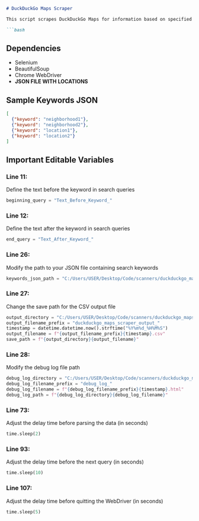 ```markdown
# DuckDuckGo Maps Scraper

This script scrapes DuckDuckGo Maps for information based on specified search queries and saves the results to a CSV file and prints full HTML to a log file.

```bash
```

## Dependencies

- Selenium
- BeautifulSoup
- Chrome WebDriver
- **JSON FILE WITH LOCATIONS**

## Sample Keywords JSON

```json
[
  {"keyword": "neighborhood1"},
  {"keyword": "neighborhood2"},
  {"keyword": "location1"},
  {"keyword": "location2"}
]
```

## Important Editable Variables

### Line 11: 

Define the text before the keyword in search queries
```python
beginning_query = "Text_Before_Keyword_"
```

### Line 12: 

Define the text after the keyword in search queries
```python
end_query = "Text_After_Keyword_"
```

### Line 26:

Modify the path to your JSON file containing search keywords
```python
keywords_json_path = "C:/Users/USER/Desktop/Code/scanners/duckduckgo_maps_scraper/porto_municipalities.json"
```

### Line 27: 

Change the save path for the CSV output file
```python
output_directory = "C:/Users/USER/Desktop/Code/scanners/duckduckgo_maps_scraper/"
output_filename_prefix = "duckduckgo_maps_scraper_output_"
timestamp = datetime.datetime.now().strftime("%Y%m%d_%H%M%S")
output_filename = f"{output_filename_prefix}{timestamp}.csv"
save_path = f"{output_directory}{output_filename}"
```

### Line 28: 

Modify the debug log file path
```python
debug_log_directory = "C:/Users/USER/Desktop/Code/scanners/duckduckgo_maps_scraper/"
debug_log_filename_prefix = "debug_log_"
debug_log_filename = f"{debug_log_filename_prefix}{timestamp}.html"
debug_log_path = f"{debug_log_directory}{debug_log_filename}"
```

### Line 73: 

Adjust the delay time before parsing the data (in seconds)
```python
time.sleep(2)
```

### Line 93:

Adjust the delay time before the next query (in seconds)
```python
time.sleep(10)
```

### Line 107:

Adjust the delay time before quitting the WebDriver (in seconds)
```python
time.sleep(5)
```

